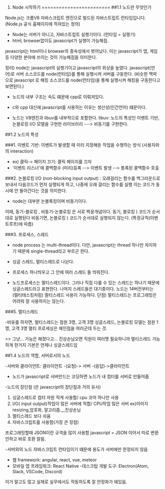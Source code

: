 01. Node 시작하기
========================
##1.1 노드란 무엇인가

Node.js는 크롬V8 자바스크립트 엔진으로 빌드된 자바스트립트 런타임입니다. (Node.js 공식 홈페이지에 적혀있는 정의)

- Node는 서버가 아니고, 자바스트립트 실행기이다. (런타임 = 실행기)
- html, browser없이도 javascript가 실행이 가능해짐.

javascript는 html이나 browser의 종속성에서 벗어났다.
이는 javascript가 앱, 게임 등 다양한 분야에 쓰이는 것이 가능해짐을 의미한다.

정리) node는 javascript의 실행기이고 javascript의 위상을 높였다.
javascript(언어)로 서버 소스코드를 node(런타임)를 통해 실행시켜 서버를 구동한다.
(비슷한 맥락으로 javascript 로 해킹 소스코드를 node(런타임)을 통해 실행시켜 해킹을 구동한다고 보면된다.)


- 노드의 내부 구조는 속도 떄문에 cpp로 이뤄져있다.
- c와 cpp 대신에 javascript를 사용하는 이유는 생산성(인간언어) 떄문이다.

- 노드는 V8엔진과 libuv를 내부적으로 포함한다.
libuv: 노드의 특성인 이벤트 기반, 논블로킹 I/O 모델을 구현한 라이브러리 ---> 비동기를 구현한다.

##1.2 노드의 특성

###1. 이벤트 기반: 이벤트가 발생할 때 미리 지정해둔 작업을 수행하는 방식 (사용자와의 interaction)
- ex) 클릭-> 페이지 끄기: 클릭 페이지를 끄자
- '이벤트 리스너'에 콜백함수 (미리)등록 --> 이벤트 발생 --> 틍록된 콜백함수 호출

###2. 논블로킹 I/O (non-blocking input output)
: 오래걸리는 함수를 백그라운드로 보내서 다음코드가 먼저 실행되게 하고, 나중에 오래 걸리는 함수를 실행
이는 코드가 동시에 안 돌아간다는 것을 의미한다.
- node는 대부분 논블록킹이며 비동기이다.

이때, 동기-블로킹 , 비동기-논블로킹 은 서로 짝꿍개념이다.
동기, 블로킹 ) 코드가 순서대로 실행된다
비동기면, 논블로킹 ) 코드가 순서대로 실행되지 않는다. (특정규칙(이벤트루프)에 따름)

###3. 프로세스, 스레드
- node process 는 multi-thread이다. 다만, javascript는 thread 하나만 차지하기 때문에 single-thread라고 부르곤 한다.

- 싱글 스레드, 멀티스레드로 나뉜다.
- 프로세스 하나띄우고 그 안에 여러 스레드 들 띄워진다.
- 노드프로세스는 멀티스레드이다. 그러나 직접 다룰 수 있는 스레드는 하나기 때문에 싱글스레드라고 표현한다. 나머지 스레드들은 대기중이다. 노드는 14버전부터는 (멀티태스킹처럼) 멀티스레드 사용이 가능하다. 단점) 멀티스레드는 프로그래밍은 어려워 잘 사용하지는 않는다.

###5. 멀티스레드

-비유를 하자면,
멀티스레드는 점원 3명, 고객 3명
싱글스레드, 논블로킹 모델는 점원 1명, 고객 3명
멀티 프로세싱은 체인점을 여러군데 두는 것.

=> 그냥... 가능은 해졌다고... 진상손님오면 직원이 여러명 필요하니까 멀티스레드 가능하게 한거지 기본은 언제나 싱글스레드임

##1.4 노드의 역할, 서버로서의 노드

-서버와 클라이언트: 클라이언트 -(요청)-> 서버 -(응답)->클라이언트
- 노드가 javascript로 서버만드는 코딩하면 노드가 내 컴터를 서버로 만들어줌

-노드의 장단점 (은 javascript의 장단점과 거의 유사)
1. 싱글스레드로 컴터 자원 적게 사용함/ cpu 코어 하나만 사용
2. I/O( input output)작업이 많은 서버에 적합/ CPU작업 많은 서버 ex)이미지 resizing,암호화, 알고리즘.,,,진상손님
3. 멀티스레드 보다 쉬움
4. 자바스크립트를 사용함(가장 큰 장점)

프로그래밍할때 JSON이란 규격을 많이 사용함 javascript = JSON 이어서 따로 변환 안하고 바로 호환 잘됨.

-서버외의 노드
자바스크립트 런타임이기 떄문에 용도가 서버에만 한정되지 않음

- 웹 framework: angular, react, vue, meteor
- 모바일 앱 프레임워크: React Native
-데스크탑 개발 도구: Electron(Atom, Slack, VSCode, Discord)

이거 말고도 많고 실제로 실무에서도 작동하도록 잘 안정화가 돼있음.

